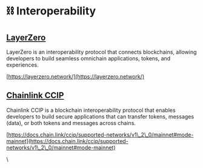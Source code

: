 # ⛓️ Interoperability

## [LayerZero](https://layerzero.network/)

LayerZero is an interoperability protocol that connects blockchains, allowing developers to build seamless omnichain applications, tokens, and experiences.

[https://layerzero.network/](https://layerzero.network/)

## [**Chainlink CCIP**](https://chain.link/)

Chainlink CCIP is a blockchain interoperability protocol that enables developers to build secure applications that can transfer tokens, messages (data), or both tokens and messages across chains.

[https://docs.chain.link/ccip/supported-networks/v1\_2\_0/mainnet#mode-mainnet](https://docs.chain.link/ccip/supported-networks/v1\_2\_0/mainnet#mode-mainnet)

\
